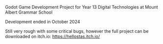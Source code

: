 Godot Game Development Project for Year 13 Digital Technologies at Mount Albert Grammar School

Development ended in October 2024

Still very rough with some critical bugs, however the full project can be downloaded on itch.io:
https://hellostas.itch.io/
